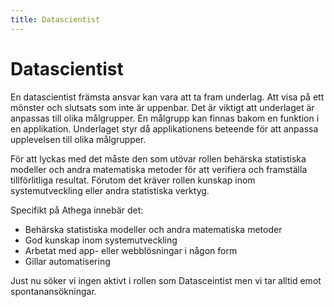 ```yaml
---
title: Datascientist
---
```


Datascientist
===================

En datascientist främsta ansvar kan vara att ta fram underlag.
Att visa på ett mönster och slutsats som inte är uppenbar.
Det är viktigt att underlaget är anpassas till olika målgrupper.
En målgrupp kan finnas bakom en funktion i en applikation.
Underlaget styr då applikationens beteende för att anpassa upplevelsen till olika målgrupper.

För att lyckas med det måste den som utövar rollen behärska statistiska modeller och andra matematiska metoder för att verifiera och framställa tillförlitliga resultat.
Förutom det kräver rollen kunskap inom systemutveckling eller andra statistiska verktyg.

Specifikt på Athega innebär det:

- Behärska statistiska modeller och andra matematiska metoder
- God kunskap inom systemutveckling
- Arbetat med app- eller webblösningar i någon form
- Gillar automatisering

Just nu söker vi ingen aktivt i rollen som Datasceintist men vi tar alltid emot spontanansökningar.
